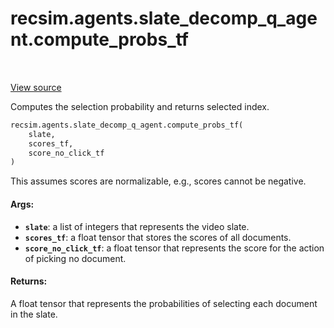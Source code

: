<div itemscope itemtype="http://developers.google.com/ReferenceObject">
<meta itemprop="name" content="recsim.agents.slate_decomp_q_agent.compute_probs_tf" />
<meta itemprop="path" content="Stable" />
</div>

# recsim.agents.slate_decomp_q_agent.compute_probs_tf

<!-- Insert buttons -->

<table class="tfo-notebook-buttons tfo-api" align="left">
</table>

<a target="_blank" href="https://github.com/google-research/recsim/tree/master/recsim/agents/slate_decomp_q_agent.py">View
source</a>

<!-- Start diff -->
Computes the selection probability and returns selected index.

```python
recsim.agents.slate_decomp_q_agent.compute_probs_tf(
    slate,
    scores_tf,
    score_no_click_tf
)
```

<!-- Placeholder for "Used in" -->

This assumes scores are normalizable, e.g., scores cannot be negative.

#### Args:

*   <b>`slate`</b>: a list of integers that represents the video slate.
*   <b>`scores_tf`</b>: a float tensor that stores the scores of all documents.
*   <b>`score_no_click_tf`</b>: a float tensor that represents the score for the
    action of picking no document.

#### Returns:

A float tensor that represents the probabilities of selecting each document in
the slate.
